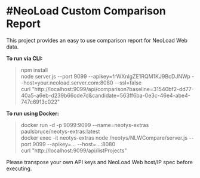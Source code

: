 #NeoLoad Custom Comparison Report
===================


This project provides an easy to use comparison report for NeoLoad Web data.

**To run via CLI:**

> npm install\
> node server.js --port 9099 --apikey=frWXnlgZE1RQM1KJ9BcDJNWp --host=your.neoload.server.com:8080 --ssl=false\
> curl "http://localhost:9099/api/comparison?baseline=31540bf2-dd77-40a5-a6eb-d239b66cde7d&candidate=563ff6ba-0e3c-46e4-abe4-747c6913c022"

**To run using Docker:**

> docker run -d -p 9099:9099 --name=neotys-extras paulsbruce/neotys-extras:latest\
> docker exec -it neotys-extras node /neotys/NLWCompare/server.js --port 9099 --apikey=... --host=...:8080\
> curl "http://localhost:9099/api/listProjects"

Please transpose your own API keys and NeoLoad Web host/IP spec before executing.

